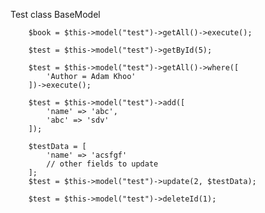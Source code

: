 
Test class BaseModel


        $book = $this->model("test")->getAll()->execute();

        $test = $this->model("test")->getById(5);

        $test = $this->model("test")->getAll()->where([
            'Author = Adam Khoo'
        ])->execute();
        
        $test = $this->model("test")->add([
            'name' => 'abc',
            'abc' => 'sdv'
        ]);

        $testData = [
            'name' => 'acsfgf'
            // other fields to update
        ];
        $test = $this->model("test")->update(2, $testData);

        $test = $this->model("test")->deleteId(1);